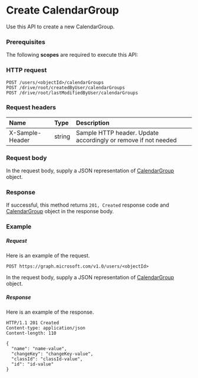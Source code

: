 # Create CalendarGroup

Use this API to create a new CalendarGroup.
### Prerequisites
The following **scopes** are required to execute this API: 
### HTTP request
<!-- { "blockType": "ignored" } -->
```http
POST /users/<objectId>/calendarGroups
POST /drive/root/createdByUser/calendarGroups
POST /drive/root/lastModifiedByUser/calendarGroups

```
### Request headers
| Name       | Type | Description|
|:---------------|:--------|:----------|
| X-Sample-Header  | string  | Sample HTTP header. Update accordingly or remove if not needed|

### Request body
In the request body, supply a JSON representation of [CalendarGroup](../resources/calendargroup.md) object.


### Response
If successful, this method returns `201, Created` response code and [CalendarGroup](../resources/calendargroup.md) object in the response body.

### Example
##### Request
Here is an example of the request.
<!-- {
  "blockType": "request",
  "name": "create_calendargroup_from_user"
}-->
```http
POST https://graph.microsoft.com/v1.0/users/<objectId>
```
In the request body, supply a JSON representation of [CalendarGroup](../resources/calendargroup.md) object.
##### Response
Here is an example of the response.
<!-- {
  "blockType": "response",
  "truncated": false,
  "@odata.type": "microsoft.graph.calendargroup"
} -->
```http
HTTP/1.1 201 Created
Content-type: application/json
Content-length: 110

{
  "name": "name-value",
  "changeKey": "changeKey-value",
  "classId": "classId-value",
  "id": "id-value"
}
```

<!-- uuid: 8fcb5dbc-d5aa-4681-8e31-b001d5168d79
2015-10-25 14:57:30 UTC -->
<!-- {
  "type": "#page.annotation",
  "description": "Create CalendarGroup",
  "keywords": "",
  "section": "documentation",
  "tocPath": ""
}-->